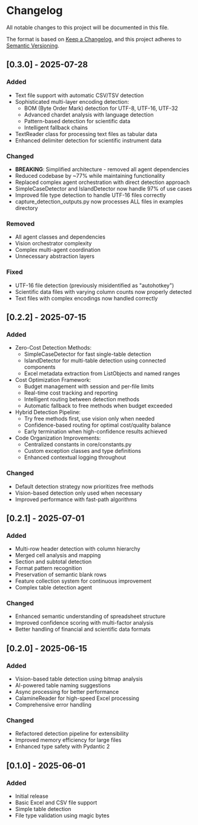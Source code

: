 # Changelog

All notable changes to this project will be documented in this file.

The format is based on [Keep a Changelog](https://keepachangelog.com/en/1.0.0/),
and this project adheres to [Semantic Versioning](https://semver.org/spec/v2.0.0.html).

## [0.3.0] - 2025-07-28

### Added
- Text file support with automatic CSV/TSV detection
- Sophisticated multi-layer encoding detection:
  - BOM (Byte Order Mark) detection for UTF-8, UTF-16, UTF-32
  - Advanced chardet analysis with language detection
  - Pattern-based detection for scientific data
  - Intelligent fallback chains
- TextReader class for processing text files as tabular data
- Enhanced delimiter detection for scientific instrument data

### Changed
- **BREAKING**: Simplified architecture - removed all agent dependencies
- Reduced codebase by ~77% while maintaining functionality
- Replaced complex agent orchestration with direct detection approach
- SimpleCaseDetector and IslandDetector now handle 97% of use cases
- Improved file type detection to handle UTF-16 files correctly
- capture_detection_outputs.py now processes ALL files in examples directory

### Removed
- All agent classes and dependencies
- Vision orchestrator complexity
- Complex multi-agent coordination
- Unnecessary abstraction layers

### Fixed
- UTF-16 file detection (previously misidentified as "autohotkey")
- Scientific data files with varying column counts now properly detected
- Text files with complex encodings now handled correctly

## [0.2.2] - 2025-07-15

### Added
- Zero-Cost Detection Methods:
  - SimpleCaseDetector for fast single-table detection
  - IslandDetector for multi-table detection using connected components
  - Excel metadata extraction from ListObjects and named ranges
- Cost Optimization Framework:
  - Budget management with session and per-file limits
  - Real-time cost tracking and reporting
  - Intelligent routing between detection methods
  - Automatic fallback to free methods when budget exceeded
- Hybrid Detection Pipeline:
  - Try free methods first, use vision only when needed
  - Confidence-based routing for optimal cost/quality balance
  - Early termination when high-confidence results achieved
- Code Organization Improvements:
  - Centralized constants in core/constants.py
  - Custom exception classes and type definitions
  - Enhanced contextual logging throughout

### Changed
- Default detection strategy now prioritizes free methods
- Vision-based detection only used when necessary
- Improved performance with fast-path algorithms

## [0.2.1] - 2025-07-01

### Added
- Multi-row header detection with column hierarchy
- Merged cell analysis and mapping
- Section and subtotal detection
- Format pattern recognition
- Preservation of semantic blank rows
- Feature collection system for continuous improvement
- Complex table detection agent

### Changed
- Enhanced semantic understanding of spreadsheet structure
- Improved confidence scoring with multi-factor analysis
- Better handling of financial and scientific data formats

## [0.2.0] - 2025-06-15

### Added
- Vision-based table detection using bitmap analysis
- AI-powered table naming suggestions
- Async processing for better performance
- CalamineReader for high-speed Excel processing
- Comprehensive error handling

### Changed
- Refactored detection pipeline for extensibility
- Improved memory efficiency for large files
- Enhanced type safety with Pydantic 2

## [0.1.0] - 2025-06-01

### Added
- Initial release
- Basic Excel and CSV file support
- Simple table detection
- File type validation using magic bytes

